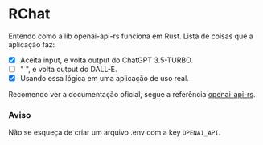 # RChat

Entendo como a lib openai-api-rs funciona em Rust.
Lista de coisas que a aplicação faz:

- [x] Aceita input, e volta output do ChatGPT 3.5-TURBO.
- [ ] " ", e volta output do DALL-E.
- [x] Usando essa lógica em uma aplicação de uso real.

Recomendo ver a documentação oficial, segue a referência [openai-api-rs](https://docs.rs/openai-api-rs/latest/openai_api_rs/).

### Aviso
Não se esqueça de criar um arquivo .env com a key ```OPENAI_API```.